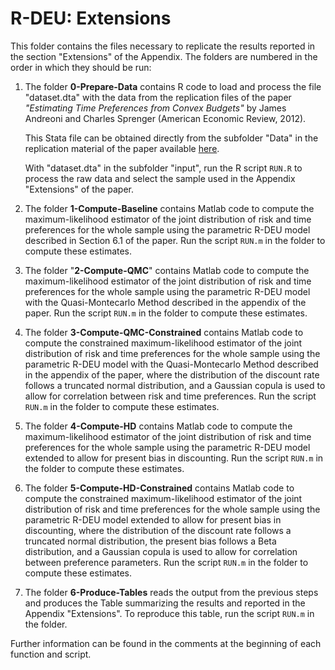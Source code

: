 # R-DEU: Extensions

This folder contains the files necessary to replicate the results reported in
the section "Extensions" of the Appendix. The folders are numbered in the order
in which they should be run:

1. The folder **0-Prepare-Data** contains R code to load and process the file
   "dataset.dta" with the data from the replication files of the paper
   *"Estimating Time Preferences from Convex Budgets"* by James Andreoni and
   Charles Sprenger (American Economic Review, 2012).

   This Stata file can be obtained directly from the subfolder "Data" in the
   replication material of the paper available
   [here](https://www.aeaweb.org/articles?id=10.1257/aer.102.7.3333).

   With "dataset.dta" in the subfolder "input", run the R script `RUN.R` to process
   the raw data and select the sample used in the Appendix "Extensions" of
   the paper.

2. The folder **1-Compute-Baseline** contains Matlab code to compute the
   maximum-likelihood estimator of the joint distribution of risk and time
   preferences for the whole sample using the parametric R-DEU model described
   in Section 6.1 of the paper. Run the script `RUN.m` in the folder to compute
   these estimates.

3. The folder "**2-Compute-QMC**" contains Matlab code to compute the
   maximum-likelihood estimator of the joint distribution of risk and time
   preferences for the whole sample using the parametric R-DEU model with the
   Quasi-Montecarlo Method described in the appendix of the paper. Run the
   script `RUN.m` in the folder to compute these estimates.

4. The folder **3-Compute-QMC-Constrained** contains Matlab code to compute
   the constrained maximum-likelihood estimator of the joint distribution of
   risk and time preferences for the whole sample using the parametric R-DEU
   model with the Quasi-Montecarlo Method described in the appendix of the
   paper, where the distribution of the discount rate follows a truncated normal
   distribution, and a Gaussian copula is used to allow for correlation between
   risk and time preferences. Run the script `RUN.m` in the folder to compute
   these estimates.

5. The folder **4-Compute-HD** contains Matlab code to compute the
   maximum-likelihood estimator of the joint distribution of risk and time
   preferences for the whole sample using the parametric R-DEU model extended to
   allow for present bias in discounting. Run the script `RUN.m` in the folder
   to compute these estimates.

6. The folder **5-Compute-HD-Constrained** contains Matlab code to compute the
   constrained maximum-likelihood estimator of the joint distribution of risk
   and time preferences for the whole sample using the parametric R-DEU model
   extended to allow for present bias in discounting, where the distribution of
   the discount rate follows a truncated normal distribution, the present bias
   follows a Beta distribution, and a Gaussian copula is used to allow for
   correlation between preference parameters. Run the script `RUN.m` in the
   folder to compute these estimates.

7. The folder **6-Produce-Tables** reads the output from the previous steps and
   produces the Table summarizing the results and reported in the Appendix
   "Extensions". To reproduce this table, run the script `RUN.m` in the folder.

Further information can be found in the comments at the beginning of each
function and script.
